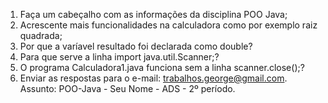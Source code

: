 1) Faça um cabeçalho com as informações da disciplina POO Java;
2) Acrescente mais funcionalidades na calculadora como por exemplo raiz quadrada;
3) Por que a varíavel resultado foi declarada como double?
4) Para que serve a linha import java.util.Scanner;?
5) O programa Calculadora1.java funciona sem a linha scanner.close();?
6) Enviar as respostas para o e-mail: trabalhos.george@gmail.com. Assunto: POO-Java - Seu Nome - ADS - 2º período.
